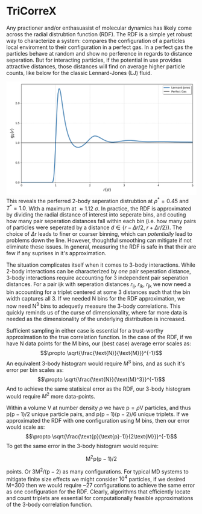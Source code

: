 # TriCorreX
Any practioner and/or enthasuasist of molecular dynamics has likely come across the radial distrubtion function (RDF). The RDF is a simple yet robust way to characterize a system: compares the configuration of a particles local enviroment to their configuration in a perfect gas. In a perfect gas the particles behave at random and show no perference in regards to distance seperation. But for interacting particles, if the potential in use provides attractive distances, those distances will find on average higher particle counts, like below for the classic Lennard-Jones (LJ) fluid. 

![Pair Analysis](images/rdf.png "Pair Analysis Diagram")
This reveals the perferred 2-body seperation distrubtion at $\rho^{*}=0.45$ and $T^{ *}=1.0$. With a maximum at $\approx 1.12 \ \sigma$. In practice, the RDF is approximated by dividing the radial distance of interest into seperate bins, and couting how many pair seperation distances fall within each bin (i.e. how many pairs of particles were seperated by a distance $d \in \lbrace r-\Delta r / 2, \ r+\Delta r / 2 \rbrace$). The choice of $\Delta r$ leads to finer or coarser binning, which can *potentially* lead to problems down the line. However, thoughtful smoothing can mitigate if not eliminate these issues. In general, measuring the RDF is safe in that their are few if any suprises in it's approximation.  

The situation complicates itself when it comes to 3-body interactions. While 2-body interactions can be characterized by *one* pair seperation distance, 3-body interactions require accounting for 3 independent pair seperation distances. For a pair ijk with seperation distances $r_{\text{ij}}$, $r_{\text{ik}}$, $r_{\text{jk}}$ we now need a bin accounting for a triplet centered at some 3 distances such that the bin width captures all 3. If we needed N bins for the RDF approximation, we now need $\text{N}^3$ bins to adequetly measure the 3-body correlations. This quickly reminds us of the curse of dimensionality, where far more data is needed as the dimensionality of the underlying distribution is increased. 

Sufficient sampling in either case is essential for a trust-worthy approximation to the true correlation function. In the case of the RDF, if we have N data points for the M bins, our (best case) average error scales as: 
$$\propto \sqrt{\frac{\text{N}}{\text{M}}}^{-1}$$
An equivalent 3-body histogram would require $M^3$ bins, and as such it's error per bin scales as:
$$\propto \sqrt{\frac{\text{N}}{\text{M}^3}}^{-1}$$
And to achieve the same statisical error as the RDF, our 3-body histogram would require $M^2$ more data-points.  

Within a volume V at number density $\rho$ we have $\text{p}=\rho \text{V}$ particles, and thus $\text{p}(\text{p}-1)/2$ unique particle pairs, and 
$\text{p}(\text{p}-1)(\text{p}-2)/6$ unique triplets. If we approximated the RDF with one configuration using M bins, then our error would scale as:
$$\propto \sqrt{\frac{\text{p}(\text{p}-1)}{2\text{M}}}^{-1}$$
To get the same error in the 3-body histogram would require: 

$$\text{M}^2\text{p}(\text{p}-1)/2$$ 

points. Or $3\text{M}^2/(\text{p}-2)$ as many configurations. For typical MD systems to mitigate finite size effects we might consider $10^4$ particles, if we desired M=300 then we would require ~27 configurations to achieve the same error as one configuration for the RDF. Clearly, algorithms that efficiently locate and count triplets are essential for computationally feasible approximations of the 3-body correlation function.  


